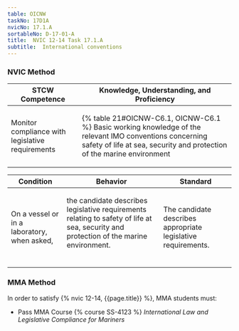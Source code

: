 ```yaml
---
table: OICNW
taskNo: 17D1A
nvicNo: 17.1.A 
sortableNo: D-17-01-A
title:  NVIC 12-14 Task 17.1.A
subtitle:  International conventions
---
```






### NVIC Method

<a style="display:none;" onclick="togglevisibility('nvic_methods')" >Show NVIC method.</a>

<div id='nvic_methods' class='show'>

<table>
<thead>
<tr>
<th class='forty'> STCW Competence </th>
<th class='sixty'> Knowledge, Understanding, and Proficiency </th>
</tr>
</thead>

<tbody>
<tr><td markdown='1'>

Monitor compliance with legislative requirements

</td><td markdown='1'>

{% table 21#OICNW-C6.1, OICNW-C6.1 %} Basic working knowledge of the relevant IMO conventions concerning safety of life at sea, security and protection of the marine environment

</td></tr>


</tbody>
</table>


<table>
<thead>
<tr><th class='twenty'>  Condition </th><th class='twenty'> Behavior </th><th  class='sixty'>Standard </th></tr>
</thead>
<tbody >



<tr><td markdown='1'>

On a vessel or in a laboratory, when asked,

</td><td markdown='1'>

the candidate describes legislative requirements relating to safety of life at sea, security and protection of the marine environment.

<br>

<div class="tooltip" markdown='1'>



</div>


</td><td markdown='1'>

The candidate describes appropriate legislative requirements.

</td></tr>
</tbody>
</table>
</div>


### MMA Method

In order to satisfy  {% nvic 12-14, {{page.title}}  %}, MMA students must:

* Pass MMA Course {% course SS-4123 %}  *International Law and Legislative Compliance for Mariners*
